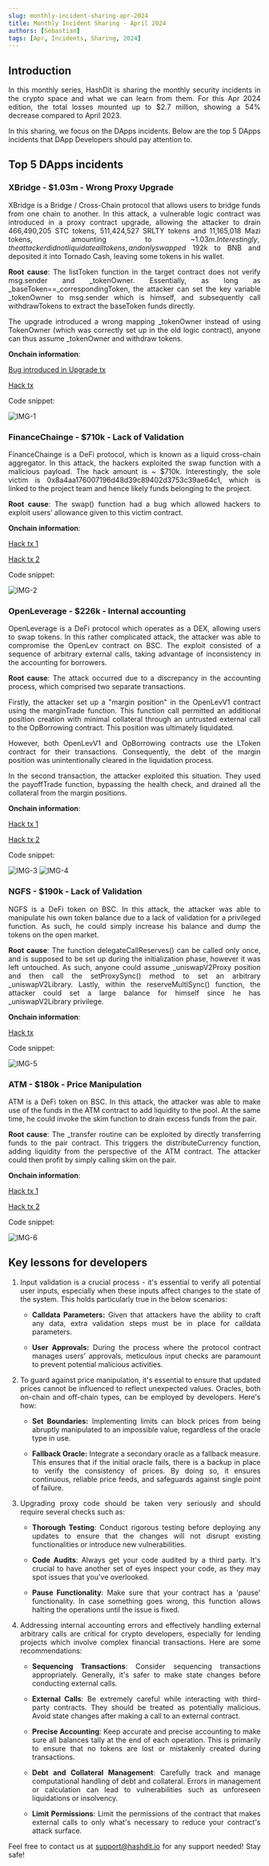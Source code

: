 ```yaml
---
slug: monthly-incident-sharing-apr-2024
title: Monthly Incident Sharing - April 2024
authors: [Sebastian]
tags: [Apr, Incidents, Sharing, 2024]
---
```

<div align="justify">

## Introduction

In this monthly series, HashDit is sharing the monthly security incidents in the crypto space and what we can learn from them. For this Apr 2024 edition, the total losses mounted up to $2.7 million, showing a 54% decrease compared to April 2023. 

In this sharing, we focus on the DApps incidents. Below are the top 5 DApps incidents that DApp Developers should pay attention to.

## Top 5 DApps incidents

### XBridge - $1.03m - Wrong Proxy Upgrade

XBridge is a Bridge / Cross-Chain protocol that allows users to bridge funds from one chain to another. In this attack, a vulnerable logic contract was introduced in a proxy contract upgrade, allowing the attacker to drain 466,490,205 STC tokens, 511,424,527 SRLTY tokens and 11,165,018 Mazi tokens, amounting to ~$1.03m. Interestingly, the attacker did not liquidate all tokens, and only swapped ~$192k to BNB and deposited it into Tornado Cash, leaving some tokens in his wallet.

**Root cause**: The listToken function in the target contract does not verify msg.sender and _tokenOwner. Essentially, as long as _baseToken==_correspondingToken, the attacker can set the key variable _tokenOwner to msg.sender which is himself, and subsequently call withdrawTokens to extract the baseToken funds directly.

The upgrade introduced a wrong mapping _tokenOwner instead of using TokenOwner (which was correctly set up in the old logic contract), anyone can thus assume _tokenOwner and withdraw tokens.

**Onchain information**:

[Bug introduced in Upgrade tx](https://bscscan.com/tx/0x26b1c65526a0d932c1e5589e1ec31341cf918e77247ef49d3036810c0cbb09ad)

[Hack tx](https://bscscan.com/tx/0xcf8aa3b9dfcf9250a5da5e9571f98374f1d649024a81b8d5f7da2f7d92f313f9)

 

Code snippet:

![IMG-1](./2024-05-14-images/1.png)

### FinanceChainge - $710k - Lack of Validation

FinanceChainge is a DeFi protocol, which is known as a liquid cross-chain aggregator. In this attack, the hackers exploited the swap function with a malicious payload. The hack amount is ~ $710k. Interestingly, the sole victim is 0x8a4aa176007196d48d39c89402d3753c39ae64c1, which is linked to the project team and hence likely funds belonging to the project.

**Root cause**: The swap() function had a bug which allowed hackers to exploit users’ allowance given to this victim contract.

**Onchain information**:

[Hack tx 1](https://bscscan.com/tx/0xd348b5fc00b26fc1457b70d02f9cb5e5a66a564cc4eba2136a473866a47dac08)

[Hack tx 2](https://bscscan.com/tx/0x051276afa96f2a2bd2ac224339793d82f6076f76ffa8d1b9e6febd49a4ec11b2)


Code snippet:


![IMG-2](./2024-05-14-images/2.png)



### OpenLeverage - $226k - Internal accounting

OpenLeverage is a DeFi protocol which operates as a DEX, allowing users to swap tokens. In this rather complicated attack, the attacker was able to compromise the OpenLev contract on BSC. The exploit consisted of a sequence of arbitrary external calls, taking advantage of inconsistency in the accounting for borrowers.

**Root cause**: The attack occurred due to a discrepancy in the accounting process, which comprised two separate transactions. 

Firstly, the attacker set up a "margin position" in the OpenLevV1 contract using the marginTrade function. This function call permitted an additional position creation with minimal collateral through an untrusted external call to the OpBorrowing contract. This position was ultimately liquidated. 

However, both OpenLevV1 and OpBorrowing contracts use the LToken contract for their transactions. Consequently, the debt of the margin position was unintentionally cleared in the liquidation process. 

In the second transaction, the attacker exploited this situation. They used the payoffTrade function, bypassing the health check, and drained all the collateral from the margin positions.

**Onchain information**:

[Hack tx 1](https://bscscan.com/tx/0xf08b6d36dc6f650c030344b6307ae94528f77a01db11d1284ed966e7e44337d3)

[Hack tx 2](https://bscscan.com/tx/0x0434bf08a63d70b84fad033d38d8b645498016b3931af4d13f6c11e86848876b )



Code snippet:

![IMG-3](./2024-05-14-images/3.png)
![IMG-4](./2024-05-14-images/4.png)

### NGFS - $190k - Lack of Validation

NGFS is a DeFi token on BSC. In this attack, the attacker was able to manipulate his own token balance due to a lack of validation for a privileged function. As such, he could simply increase his balance and dump the tokens on the open market.

**Root cause**: The function delegateCallReserves() can be called only once, and is supposed to be set up during the initialization phase, however it was left untouched. As such, anyone could assume _uniswapV2Proxy position and then call the setProxySync() method to set an arbitrary _uniswapV2Library. Lastly, within the reserveMultiSync() function, the attacker could set a large balance for himself since he has _uniswapV2Library privilege.


**Onchain information**:

[Hack tx](https://bscscan.com/tx/0x8ff764dde572928c353716358e271638fa05af54be69f043df72ad9ad054de25)

Code snippet:

![IMG-5](./2024-05-14-images/5.png)



### ATM - $180k - Price Manipulation

ATM is a DeFi token on BSC. In this attack, the attacker was able to make use of the funds in the ATM contract to add liquidity to the pool. At the same time, he could invoke the skim function to drain excess funds from the pair.

**Root cause**: The _transfer routine can be exploited by directly transferring funds to the pair contract. This triggers the distributeCurrency function, adding liquidity from the perspective of the ATM contract. The attacker could then profit by simply calling skim on the pair.

**Onchain information**:

[Hack tx 1](https://bscscan.com/tx/0x458ea2d7e6c5953b0d927aabc1c6a144df276d6ffa55b236087763396ee57067)

[Hack tx 2](https://bscscan.com/tx/0xee10553c26742bec9a4761fd717642d19012bab1704cbced048425070ee21a8a )

Code snippet:

![IMG-6](./2024-05-14-images/6.png)


## Key lessons for developers


1. Input validation is a crucial process - it's essential to verify all potential user inputs, especially when these inputs affect changes to the state of the system. This holds particularly true in the below scenarios:

    * **Calldata Parameters:** Given that attackers have the ability to craft any data, extra validation steps must be in place for calldata parameters.

    * **User Approvals:** During the process where the protocol contract manages users' approvals, meticulous input checks are paramount to prevent potential malicious activities.

2. To guard against price manipulation, it's essential to ensure that updated prices cannot be influenced to reflect unexpected values. Oracles, both on-chain and off-chain types, can be employed by developers. Here's how:

    * **Set Boundaries:** Implementing limits can block prices from being abruptly manipulated to an impossible value, regardless of the oracle type in use.

    * **Fallback Oracle:** Integrate a secondary oracle as a fallback measure. This ensures that if the initial oracle fails, there is a backup in place to verify the consistency of prices. By doing so, it ensures continuous, reliable price feeds, and safeguards against single point of failure.

3. Upgrading proxy code should be taken very seriously and should require several checks such as:

    * **Thorough Testing**: Conduct rigorous testing before deploying any updates to ensure that the changes will not disrupt existing functionalities or introduce new vulnerabilities.

    * **Code Audits**: Always get your code audited by a third party. It's crucial to have another set of eyes inspect your code, as they may spot issues that you've overlooked.

    * **Pause Functionality**: Make sure that your contract has a 'pause' functionality. In case something goes wrong, this function allows halting the operations until the issue is fixed.

4. Addressing internal accounting errors and effectively handling external arbitrary calls are critical for crypto developers, especially for lending projects which involve complex financial transactions. Here are some recommendations:

    * **Sequencing Transactions**: Consider sequencing transactions appropriately. Generally, it's safer to make state changes before conducting external calls.

    * **External Calls**: Be extremely careful while interacting with third-party contracts. They should be treated as potentially malicious. Avoid state changes after making a call to an external contract.

    * **Precise Accounting**: Keep accurate and precise accounting to make sure all balances tally at the end of each operation. This is primarily to ensure that no tokens are lost or mistakenly created during transactions.

    * **Debt and Collateral Management**: Carefully track and manage computational handling of debt and collateral. Errors in management or calculation can lead to vulnerabilities such as unforeseen liquidations or insolvency.

    * **Limit Permissions**: Limit the permissions of the contract that makes external calls to only what's necessary to reduce your contract's attack surface.

Feel free to contact us at support@hashdit.io for any support needed! Stay safe!

</div>
